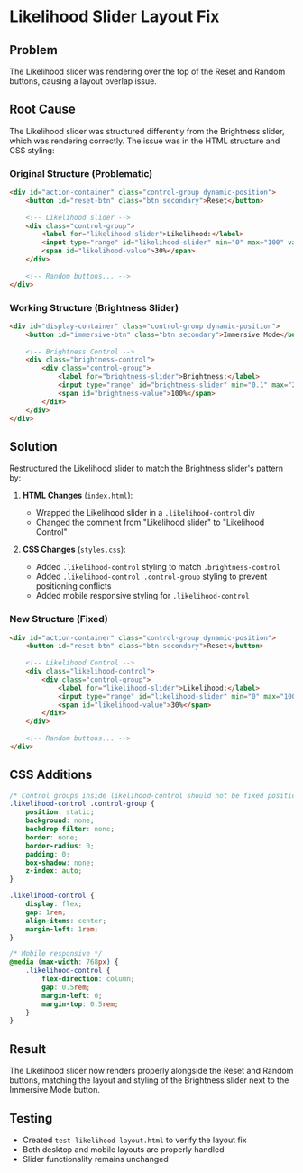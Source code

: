 # Likelihood Slider Layout Fix

## Problem
The Likelihood slider was rendering over the top of the Reset and Random buttons, causing a layout overlap issue.

## Root Cause
The Likelihood slider was structured differently from the Brightness slider, which was rendering correctly. The issue was in the HTML structure and CSS styling:

### Original Structure (Problematic)
```html
<div id="action-container" class="control-group dynamic-position">
    <button id="reset-btn" class="btn secondary">Reset</button>
    
    <!-- Likelihood slider -->
    <div class="control-group">
        <label for="likelihood-slider">Likelihood:</label>
        <input type="range" id="likelihood-slider" min="0" max="100" value="30" class="slider">
        <span id="likelihood-value">30%</span>
    </div>
    
    <!-- Random buttons... -->
</div>
```

### Working Structure (Brightness Slider)
```html
<div id="display-container" class="control-group dynamic-position">
    <button id="immersive-btn" class="btn secondary">Immersive Mode</button>
    
    <!-- Brightness Control -->
    <div class="brightness-control">
        <div class="control-group">
            <label for="brightness-slider">Brightness:</label>
            <input type="range" id="brightness-slider" min="0.1" max="2.0" step="0.1" value="1.0" class="slider">
            <span id="brightness-value">100%</span>
        </div>
    </div>
</div>
```

## Solution
Restructured the Likelihood slider to match the Brightness slider's pattern by:

1. **HTML Changes** (`index.html`):
   - Wrapped the Likelihood slider in a `.likelihood-control` div
   - Changed the comment from "Likelihood slider" to "Likelihood Control"

2. **CSS Changes** (`styles.css`):
   - Added `.likelihood-control` styling to match `.brightness-control`
   - Added `.likelihood-control .control-group` styling to prevent positioning conflicts
   - Added mobile responsive styling for `.likelihood-control`

### New Structure (Fixed)
```html
<div id="action-container" class="control-group dynamic-position">
    <button id="reset-btn" class="btn secondary">Reset</button>
    
    <!-- Likelihood Control -->
    <div class="likelihood-control">
        <div class="control-group">
            <label for="likelihood-slider">Likelihood:</label>
            <input type="range" id="likelihood-slider" min="0" max="100" value="30" class="slider">
            <span id="likelihood-value">30%</span>
        </div>
    </div>
    
    <!-- Random buttons... -->
</div>
```

## CSS Additions
```css
/* Control groups inside likelihood-control should not be fixed positioned */
.likelihood-control .control-group {
    position: static;
    background: none;
    backdrop-filter: none;
    border: none;
    border-radius: 0;
    padding: 0;
    box-shadow: none;
    z-index: auto;
}

.likelihood-control {
    display: flex;
    gap: 1rem;
    align-items: center;
    margin-left: 1rem;
}

/* Mobile responsive */
@media (max-width: 768px) {
    .likelihood-control {
        flex-direction: column;
        gap: 0.5rem;
        margin-left: 0;
        margin-top: 0.5rem;
    }
}
```

## Result
The Likelihood slider now renders properly alongside the Reset and Random buttons, matching the layout and styling of the Brightness slider next to the Immersive Mode button.

## Testing
- Created `test-likelihood-layout.html` to verify the layout fix
- Both desktop and mobile layouts are properly handled
- Slider functionality remains unchanged 